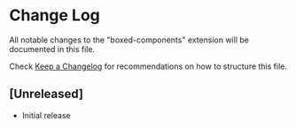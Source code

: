 # Change Log

All notable changes to the "boxed-components" extension will be documented in this file.

Check [Keep a Changelog](http://keepachangelog.com/) for recommendations on how to structure this file.

## [Unreleased]

- Initial release